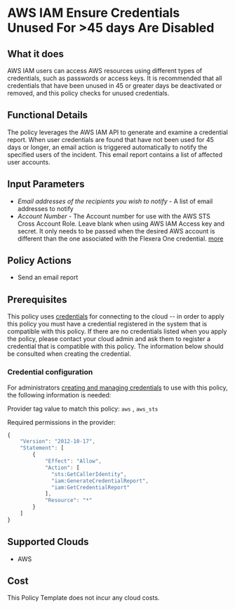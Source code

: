 # AWS IAM Ensure Credentials Unused For >45 days Are Disabled

## What it does

AWS IAM users can access AWS resources using different types of credentials, such as passwords or access keys. It is recommended that all credentials that have been unused in 45 or greater days be deactivated or removed, and this policy checks for unused credentials.

## Functional Details

The policy leverages the AWS IAM API to generate and examine a credential report. When user credentials are found that have not been used for 45 days or longer, an email action is triggered automatically to notify the specified users of the incident. This email report contains a list of affected user accounts.

## Input Parameters

- *Email addresses of the recipients you wish to notify* - A list of email addresses to notify
- *Account Number* - The Account number for use with the AWS STS Cross Account Role. Leave blank when using AWS IAM Access key and secret. It only needs to be passed when the desired AWS account is different than the one associated with the Flexera One credential. [more](https://docs.flexera.com/flexera/EN/Automation/ProviderCredentials.htm#automationadmin_1982464505_1123608)

## Policy Actions

- Send an email report

## Prerequisites

This policy uses [credentials](https://docs.flexera.com/flexera/EN/Automation/ManagingCredentialsExternal.htm) for connecting to the cloud -- in order to apply this policy you must have a credential registered in the system that is compatible with this policy. If there are no credentials listed when you apply the policy, please contact your cloud admin and ask them to register a credential that is compatible with this policy. The information below should be consulted when creating the credential.

### Credential configuration

For administrators [creating and managing credentials](https://docs.flexera.com/flexera/EN/Automation/ManagingCredentialsExternal.htm) to use with this policy, the following information is needed:

Provider tag value to match this policy: `aws` , `aws_sts`

Required permissions in the provider:

```javascript
{
    "Version": "2012-10-17",
    "Statement": [
        {
            "Effect": "Allow",
            "Action": [
              "sts:GetCallerIdentity",
              "iam:GenerateCredentialReport",
              "iam:GetCredentialReport"
            ],
            "Resource": "*"
        }
    ]
}
```

## Supported Clouds

- AWS

## Cost

This Policy Template does not incur any cloud costs.
